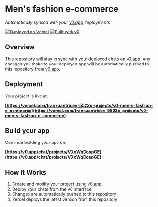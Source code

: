 # Men's fashion e-commerce

*Automatically synced with your [v0.app](https://v0.app) deployments*

[![Deployed on Vercel](https://img.shields.io/badge/Deployed%20on-Vercel-black?style=for-the-badge&logo=vercel)](https://vercel.com/tranxuantridev-5523s-projects/v0-men-s-fashion-e-commerce)
[![Built with v0](https://img.shields.io/badge/Built%20with-v0.app-black?style=for-the-badge)](https://v0.app/chat/projects/VXxWqDospGE)

## Overview

This repository will stay in sync with your deployed chats on [v0.app](https://v0.app).
Any changes you make to your deployed app will be automatically pushed to this repository from [v0.app](https://v0.app).

## Deployment

Your project is live at:

**[https://vercel.com/tranxuantridev-5523s-projects/v0-men-s-fashion-e-commerce](https://vercel.com/tranxuantridev-5523s-projects/v0-men-s-fashion-e-commerce)**

## Build your app

Continue building your app on:

**[https://v0.app/chat/projects/VXxWqDospGE](https://v0.app/chat/projects/VXxWqDospGE)**

## How It Works

1. Create and modify your project using [v0.app](https://v0.app)
2. Deploy your chats from the v0 interface
3. Changes are automatically pushed to this repository
4. Vercel deploys the latest version from this repository